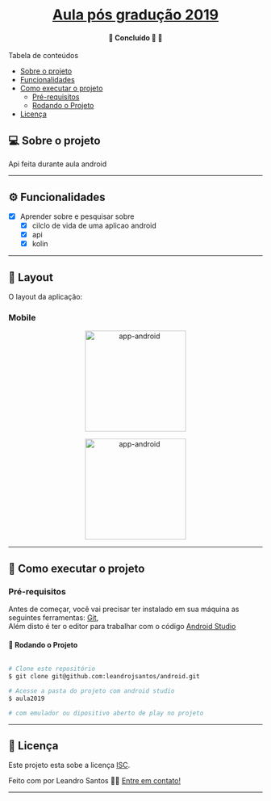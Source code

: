 <h1 align="center">
     <a href="#" alt="site do ecoleta"> Aula pós gradução 2019  </a>
</h1>

<h4 align="center">
	🚧   Concluído 🚀 🚧
</h4>

Tabela de conteúdos
<!--ts-->
   * [Sobre o projeto](#-sobre-o-projeto)
   * [Funcionalidades](#-funcionalidades)
   * [Como executar o projeto](#-como-executar-o-projeto)
     * [Pré-requisitos](#pré-requisitos)
     * [Rodando o Projeto](#user-content--rodando-o-backend-servidor)
   * [Licença](#user-content--licença)
<!--te-->


## 💻 Sobre o projeto

Api feita durante aula android 

---

## ⚙️ Funcionalidades

- [x] Aprender sobre e pesquisar sobre
  - [x] cilclo de vida de uma aplicao android 
  - [x] api 
  - [x] kolin 
  
---

## 🎨 Layout

O layout da aplicação:

### Mobile

<p align="center">
  <img alt="app-android" title="#app-android" src="/android/aula2019/app/assets/1.png" width="200px">

<p align="center">
  <img alt="app-android" 
  title="#app-android" src="/android/aula2019/app/assets/2.png" 
  width="200px"
</p>

---

## 🚀 Como executar o projeto

### Pré-requisitos

Antes de começar, você vai precisar ter instalado em sua máquina as seguintes ferramentas:
[Git](https://git-scm.com),  
Além disto é ter o editor para trabalhar com o código [Android Studio](https://developer.android.com/studio)

#### 🎲 Rodando o Projeto

```bash

# Clone este repositório
$ git clone git@github.com:leandrojsantos/android.git

# Acesse a pasta do projeto com android studio
$ aula2019

# com emulador ou dipositivo aberto de play no projeto

```

---
## 📝 Licença

Este projeto esta sobe a licença [ISC](./LICENSE).

Feito com por Leandro Santos 👋🏽 [Entre em contato!](https://www.linkedin.com/in/leandro-santos-ljsr/)

---